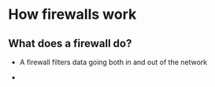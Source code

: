 # How firewalls work

## What does a firewall do?

- A firewall filters data going both in and out of the network

- 